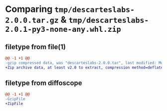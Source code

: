 # Comparing `tmp/descarteslabs-2.0.0.tar.gz` & `tmp/descarteslabs-2.0.1-py3-none-any.whl.zip`

## filetype from file(1)

```diff
@@ -1 +1 @@
-gzip compressed data, was "descarteslabs-2.0.0.tar", last modified: Mon Jun 12 20:04:12 2023, max compression
+Zip archive data, at least v2.0 to extract, compression method=deflate
```

## filetype from diffoscope

```diff
@@ -1 +1 @@
-GzipFile
+ZipFile
```

